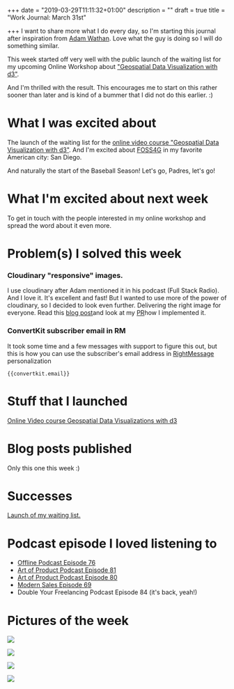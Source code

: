 +++
date = "2019-03-29T11:11:32+01:00"
description = ""
draft = true
title = "Work Journal: March 31st"

+++
I want to share more what I do every day, so I'm starting this journal after inspiration from [Adam Wathan](https://adamwathan.me/journal/). Love what the guy is doing so I will do something similar.

This week started off very well with the public launch of the waiting list for my upcoming Online Workshop about ["Geospatial Data Visualization with d3"](https://civic.vision/geospatial-data-visualization-with-d3/).

And I'm thrilled with the result. This encourages me to start on this rather sooner than later and is kind of a bummer that I did not do this earlier. :)

# What I was excited about

The launch of the waiting list for the [online video course "Geospatial Data Visualization with d3"](https://civic.vision/geospatial-data-visualization-with-d3/). And I'm excited about [FOSS4G](2019.foss4g-na.org) in my favorite American city: San Diego.

And naturally the start of the Baseball Season! Let's go, Padres, let's go!

# What I'm excited about next week

To get in touch with the people interested in my online workshop and spread the word about it even more.

# Problem(s) I solved this week

### Cloudinary "responsive" images.

I use cloudinary after Adam mentioned it in his podcast (Full Stack Radio). And I love it. It's excellent and fast! But I wanted to use more of the power of cloudinary, so I decided to look even further. Delivering the right image for everyone. Read this [blog post](https://cloudinary.com/blog/responsive_images_with_srcset_sizes_and_cloudinary)and look at my [PR](https://github.com/CivicVision/civicopendata/pull/27)how I implemented it.

### ConvertKit subscriber email in RM

It took some time and a few messages with support to figure this out, but this is how you can use the subscriber's email address in [RightMessage](https://rightmessage.com) personalization

    {{convertkit.email}}

# Stuff that I launched

[Online Video course Geospatial Data Visualizations with d3](https://civic.vision/geospatial-data-visualization-with-d3/)

# Blog posts published

Only this one this week :)

# Successes

[Launch of my waiting list.](https://civic.vision/geospatial-data-visualization-with-d3/)

# Podcast episode I loved listening to

* [Offline Podcast Episode 76](http://offlinepodcast.rocks/b5091eff)
* [Art of Product Podcast Episode 81](https://artofproductpodcast.com/episode-81)
* [Art of Product Podcast Episode 80](https://artofproductpodcast.com/episode-80)
* [Modern Sales Episode 69](https://liston.io/podcast/ep069-order-takers-in-sales-and-how-to-not-be-one/)
* Double Your Freelancing Podcast Episode 84 (it's back, yeah!)

# Pictures of the week

![](https://res.cloudinary.com/civicvision/image/upload/v1554060163/milafrerichs.com/journal/march-31/IMG_4071.jpg)

![](https://res.cloudinary.com/civicvision/image/upload/v1554060157/milafrerichs.com/journal/march-31/IMG_4099.jpg)

![](https://res.cloudinary.com/civicvision/image/upload/v1554060153/milafrerichs.com/journal/march-31/IMG_4089.jpg)

![](https://res.cloudinary.com/civicvision/image/upload/v1554060159/milafrerichs.com/journal/march-31/IMG_4105.jpg)